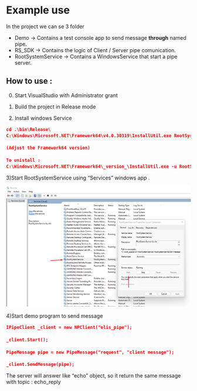 # Example use

In the project we can se 3 folder 

- Demo → Contains a test console app to send message **through** named pipe.
- RS_SDK → Contains the logic of Client / Server pipe comunication.
- RootSystemService → Contains a WindowsService that start a pipe server.

## How to use :

0) Start VisualStudio with Administrator grant

1) Build the project in Release mode

2) Install windows Service

```json
cd .\bin\Release\
C:\Windows\Microsoft.NET\Framework64\v4.0.30319\InstallUtil.exe RootSystemService.exe

(Adjust the Framework64 version)

To unistall :
C:\Windows\Microsoft.NET\Framework64\_version_\InstallUtil.exe -u RootSystemService.exe

```

3)Start RootSystemService using “Services” windows app .

![Untitled](Example%20use%20a5780be3ae7c46e2986e92e84f19cd07/Untitled.png)

4)Start demo program to send message 

```json
IPipeClient _client = new NPClient("elis_pipe");

_client.Start();

PipeMessage pipe = new PipeMessage("request", "client message");

_client.SendMessage(pipe);

```

The server will answer like “echo” object, so it return the same message with topic : echo_reply
